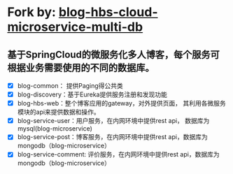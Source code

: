 # **Fork by**: [blog-hbs-cloud-microservice-multi-db](https://github.com/fancyyawn/blog-hbs-cloud-microservice-multi-db)

## 基于SpringCloud的微服务化多人博客，每个服务可根据业务需要使用的不同的数据库。
> 
- [x] blog-common： 提供Paging得公共类
- [x] blog-discovery：基于Eureka提供服务注册和发现功能
- [x] blog-hbs-web：整个博客应用的gateway，对外提供页面， 其利用各微服务模块的api来提供数据和操作。
- [x] blog-service-user：用户服务，在内网环境中提供rest api， 数据库为mysql(blog-microservice)
- [x] blog-service-post：博客服务，在内网环境中提供rest api，数据库为mongodb（blog-microservice）
- [x] blog-service-comment: 评价服务，在内网环境中提供rest api，数据库为mongodb（blog-microservice）